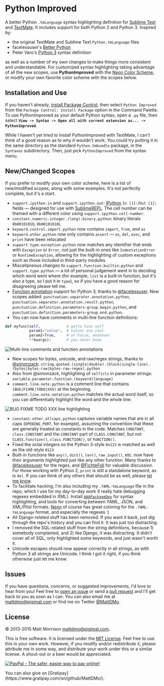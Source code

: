# Python Improved

A better Python `.tmLanguage` syntax highlighting definition for [Sublime Text](http://www.sublimetext.com) and [TextMate](http://www.macromates.com). It includes support for both Python 2 and Python 3. Inspired by:

- the original TextMate and Sublime Text `Python.tmLanguage` files
- facelessuser's [Better Python](https://github.com/facelessuser/sublime-languages)
- Peter Varo's [Python 3](https://github.com/petervaro/python) syntax definition

as well as a number of my own changes to make things more consistent and understandable. For customized syntax highlighting taking advantage of all the new scopes, use **PythonImproved** with the [Neon Color Scheme](https://sublime.wbond.net/packages/Neon%20Color%20Scheme), or modify your own favorite color scheme with the scopes below.

## Installation and Use

If you haven't already, [install Package Control](https://sublime.wbond.net/installation), then select `Python Improved` from the `Package Control: Install Package` option in the Command Palette. To use PythonImproved as your default Python syntax, open a `.py` file, then select **`View -> Syntax -> Open all with current extension as... -> PythonImproved`**.

While I haven't yet tried to install PythonImproved with TextMate, I can't think of a good reason as to why it wouldn't work. You could try putting it in the same directory as the standard `Python.tmbundle` package, in the `Syntaxes` subdirectory. Then, just pick `PythonImproved` from the syntax menu.

## New/Changed Scopes

If you prefer to modify your own color scheme, here is a list of new/modified scopes, along with some examples. It's not perfectly complete, but it's a start.

- `support.ipython.in` and `support.ipython.out`: [IPython](http://ipython.org) `In [1]:`/`Out [1]:` fields &mdash; designed for use with [SublimeREPL](https://sublime.wbond.net/packages/SublimeREPL). The cell number can be themed with a different color using `support.ipython.cell-number`.
- `constant.numeric.integer.(long).binary.python`: binary literals `0b00101010`, `0b00101010L`
- `keyword.control.import.python` now contains `import`, `from`, _and_ `as`
- `keyword.other.python` now only contains `assert` &mdash; `as`, `del`, `exec`, and `print` have been relocated
- `support.type.exception.python` now matches any identifier that ends with `Exception` or `Error`, not just the built-in ones like `IndentationError` or `RuntimeException`, allowing for the highlighting of custom exceptions such as those included in third-party modules
- Miscellaneous changes to `support.function.builtin.python` and `support.type.python` &mdash; a lot of personal judgement went in to deciding which word went where (for example, `list` is a built-in function, but it's also a type, so I put it in `type`), so if you have a good reason for disagreeing please tell me.
- [Function annotation](http://www.python.org/dev/peps/pep-3107/) support for Python 3, thanks to [@facelessuser](https://github.com/facelessuser).  New scopes added: `punctuation.separator.annotation.python`, `punctuation.separator.annotation.result.python`, `punctuation.definition.parameters-group.begin.python`, and `punctuation.definition.parameters-group.end.python`.
- You can now have comments in multi-line function definitions:

```python
def myfunc(self,            # gotta have self
           param1="value",  # values are cool
           param2=True,     # or False, whatever
           **kwargs):       # you never know
```

![Multi-line comments and function annotations](http://pigimal.com/img/github/python_annotations.png)

- New scopes for bytes, unicode, and raw/regex strings, thanks to [@simonzack](https://github.com/simonzack): `string.quoted.(single|double).(block|single-line).(bytes|bytes-raw|bytes-raw-regex).python`
- Also from @simonzack, highlighting of `self|cls` in parameter strings: `variable.parameter.function.(keyword|language)`
- `comment.line.note.python` is a comment line that contains `(BUG|FIXME|TODO|XXX)` at the beginning. `comment.line.note.notation.python` matches the actual word itself, so you can differentially highlight the word and the whole line:

![BUG FIXME TODO XXX line highlighting](http://pigimal.com/img/comment.line.note.png)

- `constant.other.allcaps.python` captures variable names that are in all caps (`OPENING_PORT`, for example), assuming the convention that these are generally treated as constants in the code. Matches `CONSTANT`, `class.CONSTANT` and the `CONSTANT` part of `CLASS.CONSTANT`, but not `CLASS.function()`, `class.FUNCTION()`, or `FUNCTION()`.
- Fixed the octal integers so the Python 3-style `0o123` is matched as well as the old-style `0123`
- Built-in functions like `any()`, `dict()`, `len()`, `raw_input()`, etc. now have their arguments highlighted just like any other function. Many thanks to [@facelessuser](https://github.com/facelessuser) for the regex, and [@FichteFoll](https://github.com/FichteFoll) for valuable discussion. For those working with Python 2, `print` is still a standalone keyword, as is `del`. If you can think of any others that should be as well, please [let me know](https://github.com/MattDMo/PythonImproved/issues/8).
- To facilitate hacking, I'm also including my `.YAML-tmLanguage` file in the repo, which I use for my day-to-day work (I really hate debugging regexes embedded in XML). Install [`AAAPackageDev`](https://sublime.wbond.net/packages/AAAPackageDev) for syntax highlighting, and tools for converting between YAML, JSON, and XML/Plist formats. [Neon](https://sublime.wbond.net/packages/Neon%20Color%20Scheme) of course has great coloring for the `.YAML-tmLanguage` format, and especially the regexes :)
- All Django-related stuff has been removed. If you want it back, just dig through the repo's history and you can find it. It was just too distracting.
- I removed the SQL-related stuff from the string definitions, because 1) somebody complained, and 2) like Django, it was distracting. It didn't cover all of SQL, only highlighted some keywords, and just wasn't worth it.
- Unicode escapes should now appear correctly in all strings, as with Python 3 all strings are Unicode. I think I got it right, if you think otherwise just let me know.

## Issues

If you have questions, concerns, or suggested improvements, I'd love to hear from you! Feel free to [open an issue](https://github.com/MattDMo/PythonImproved/issues/new) or send a [pull request](https://github.com/MattDMo/PythonImproved/compare/) and I'll get back to you as soon as I can. You can also email me at <mattdmo@pigimal.com> or find me on Twitter [@MattDMo](https://twitter.com/MattDMo).


## License

&copy; 2013-2015 Matt Morrison <mattdmo@pigimal.com>.

This is free software. It is licensed under the [MIT License](http://opensource.org/licenses/MIT). Feel free to use this in your own work. However, if you modify and/or redistribute it, please attribute me in some way, and distribute your work under this or a similar license. A shout-out or a beer would be appreciated.

<a href="https://www.paypal.com/cgi-bin/webscr?cmd=_donations&business=R97MGGYES6GAJ&lc=US&item_name=Matthew%20D%2e%20Morrison&item_number=PythonImproved&currency_code=USD&bn=PP%2dDonationsBF%3abtn_donate_SM%2egif%3aNonHosted"><img src="https://www.paypalobjects.com/en_US/i/btn/btn_donate_SM.gif" border="0" name="Donate" alt="PayPal - The safer, easier way to pay online!"></a>
<p>
You can also give on [Gratipay](https://www.gratipay.com/on/github/MattDMo/).
